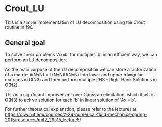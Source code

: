 # Crout_LU

This is a simple implementation of LU decomposition using the Crout routine in f90.

## General goal
To solve linear problems 'Ax=b' for multiples 'b' in an efficient way, we can perform an LU decomposition.

As the main purpose of the LU decomposition we can store a factorization of a matrix:
A(NxN) = L(NxN)U(NxN) 
into lower and upper triangular matrices in O(N3) and then perform multiple RHS - Right Hand Solutions in O(N2). 

This is a significant improvement over Gaussian elimitation, which itself is O(N3) to achive solution for each 'b' in linear solution of 'Ax = b'.

For further theoretical explanation, please refer to the lectures at:
https://ocw.mit.edu/courses/2-29-numerical-fluid-mechanics-spring-2015/resources/mit2_29s15_lecture5/
